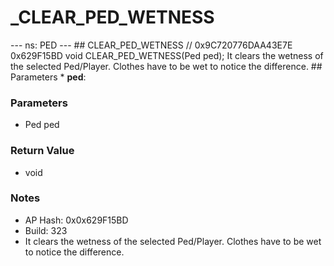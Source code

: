 # _CLEAR_PED_WETNESS

--- ns: PED --- ## CLEAR_PED_WETNESS  // 0x9C720776DAA43E7E 0x629F15BD void CLEAR_PED_WETNESS(Ped ped);  It clears the wetness of the selected Ped/Player. Clothes have to be wet to notice the difference.  ## Parameters * **ped**:

### Parameters
* Ped ped

### Return Value
* void

### Notes
* AP Hash: 0x0x629F15BD
* Build: 323
* It clears the wetness of the selected Ped/Player. Clothes have to be wet to notice the difference.

